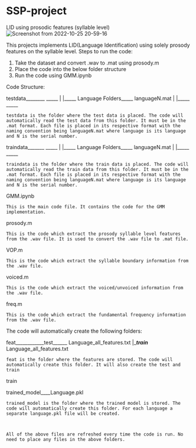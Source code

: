 # SSP-project
LID using prosodic features (syllable level)
![Screenshot from 2022-10-25 20-59-16](https://user-images.githubusercontent.com/82716184/197816793-a449ef56-489b-454b-a696-645dacdb1b24.png)

This projects implements LID(Language Identification) using solely prosody features on the syllable level.
Steps to run the code:

1. Take the dataset and convert .wav to .mat using prosody.m
2. Place the code into the below folder structure
3. Run the code using GMM.ipynb


Code Structure:

testdata________                    _____ 
          |
          |_____    Language Folders_____       languageN.mat
          |
          |_____                    _____

    testdata is the folder where the test data is placed. The code will automatically read the test data from this folder. It must be in the 
    .mat format. Each file is placed in its respective format with the naming convention being languageN.mat where language is its language and N is the serial number.

traindata_______                    _____ 
          |
          |_____    Language Folders_____       languageN.mat
          |
          |_____                    _____
    
    traindata is the folder where the train data is placed. The code will automatically read the train data from this folder. It must be in the
    .mat format. Each file is placed in its respective format with the naming convention being languageN.mat where language is its language and N is the serial number.

GMM.ipynb

    This is the main code file. It contains the code for the GMM implementation.

prosody.m

    This is the code which extract the prosody syllable level features  from the .wav file. It is used to convert the .wav file to .mat file.

VOP.m

    This is the code which extract the syllable boundary information from the .wav file.

voiced.m

    This is the code which extract the voiced/unvoiced information from the .wav file.

freq.m

    This is the code which extract the fundamental frequency information from the .wav file.

The code will automatically create the following folders:


feat____________test______ Language_all_features.txt
         |______train_____ Language_all_features.txt

    feat is the folder where the features are stored. The code will automatically create this folder. It will also create the test and train

train

trained_model____Language.pkl

    trained_model is the folder where the trained model is stored. The code will automatically create this folder. For each language a separate language.pkl file will be created.



    All of the above files are refreshed every time the code is run. No need to place any files in the above folders.
